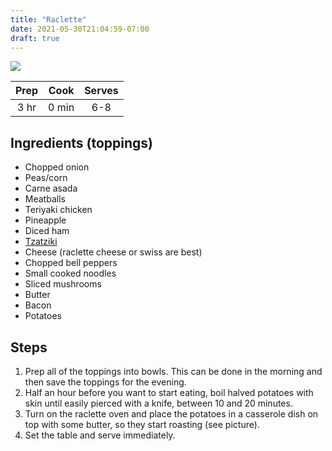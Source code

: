 ```yaml
---
title: "Raclette"
date: 2021-05-30T21:04:59-07:00
draft: true
---
```


<div class="figure">

![](/images/raclette.jpg)

</div>

| Prep   | Cook | Serves |
| :----: | :----: | :----: |
| 3 hr | 0 min | 6-8 |

## Ingredients (toppings)

- Chopped onion
- Peas/corn
- Carne asada
- Meatballs
- Teriyaki chicken
- Pineapple
- Diced ham
- [Tzatziki](/posts/tzatziki)
- Cheese (raclette cheese or swiss are best)
- Chopped bell peppers
- Small cooked noodles
- Sliced mushrooms
- Butter
- Bacon
- Potatoes

## Steps
1. Prep all of the toppings into bowls. This can be done in the morning and then save the toppings for the evening.
2. Half an hour before you want to start eating, boil halved potatoes with skin until easily pierced with a knife, between 10 and 20 minutes.
3. Turn on the raclette oven and place the potatoes in a casserole dish on top with some butter, so they start roasting (see picture).
4. Set the table and serve immediately.

